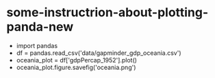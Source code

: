 # some-instructrion-about-plotting-panda-new
- import pandas
- df = pandas.read_csv('data/gapminder_gdp_oceania.csv')
- oceania_plot = df['gdpPercap_1952'].plot()
- oceania_plot.figure.savefig('oceania.png')
